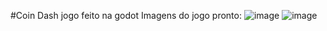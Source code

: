 #Coin Dash jogo feito na godot
Imagens do jogo pronto:
![image](https://github.com/user-attachments/assets/3fa7eeab-759e-48a4-8b9c-5ac3cf50726e) ![image](https://github.com/user-attachments/assets/c8ffa3e4-7cf7-4132-a39e-16bf84cdef00)
